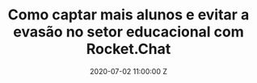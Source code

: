 ---
title: Como captar mais alunos e evitar a evasão no setor educacional com Rocket.Chat
date: 2020-07-02 11:00:00 Z
categories:
- Webinars
description: Bruno Weiblen, General Manager da Rocket.Chat, com mais de 15 anos de experiência em negócios para o setor educacional
webinarID: 17
dateEvent: 2020-07-02 11:00:00 Z
bgSize: cover
lead-source: Webinar Remote Work
bgColor: 030c1a
hosts: Bruno Weiblen
language: USA
gmt: -3
cover: "/uploads/edu-webinar.jpg"
---